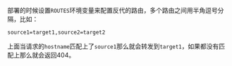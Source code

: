 部署的时候设置`ROUTES`环境变量来配置反代的路由，多个路由之间用半角逗号分隔，比如：

```
source1=target1,source2=target2
```

上面当请求的`hostname`匹配上了`source1`那么就会转发到`target1`，如果都没有匹配上那么就会返回404。
